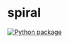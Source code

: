 # spiral

[![Python package](https://github.com/Nikitachapagai/spiral/actions/workflows/pytest.yml/badge.svg)](https://github.com/Nikitachapagai/spiral/actions/workflows/pytest.yml)
